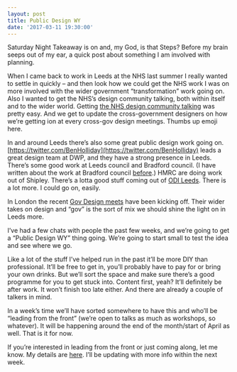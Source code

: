 ```yaml
---
layout: post
title: Public Design WY
date: '2017-03-11 19:30:00'
---
```

Saturday Night Takeaway is on and, my God, is that Steps? Before my brain seeps out of my ear, a quick post about something I am involved with planning.

When I came back to work in Leeds at the NHS last summer I really wanted to settle in quickly – and then look how we could get the NHS work I was on more involved with the wider government “transformation” work going on. Also I wanted to get the NHS’s design community talking, both within itself and to the wider world. Getting [the NHS design community talking](http://www.ermlikeyeah.com/getting-people-together/) was pretty easy. And we get to update the cross-government designers on how we’re getting ion at every cross-gov design meetings. Thumbs up emoji here.

In and around Leeds there’s also some great public design work going on. [https://twitter.com/BenHolliday](https://twitter.com/BenHolliday) leads a great design team at DWP, and they have a strong presence in Leeds. There’s some good work at Leeds council and Bradford council. (I have written about the work at Bradford council [before](http://www.ermlikeyeah.com/bradford-gov-uk/).) HMRC are doing work out of Shipley. There’s a lotta good stuff coming out of [ODI Leeds](http://odileeds.org). There is a lot more. I could go on, easily.

In London the recent [Gov Design meets](https://twitter.com/gov_design) have been kicking off. Their wider takes on design and “gov” is the sort of mix we should shine the light on in Leeds more.

I’ve had a few chats with people the past few weeks, and we’re going to get a “Public Design WY” thing going. We’re going to start small to test the idea and see where we go.

Like a lot of the stuff I’ve helped run in the past it’ll be more DIY than professional. It’ll be free to get in, you’ll probably have to pay for or bring your own drinks.  But we’ll sort the space and make sure there’s a good programme for you to get stuck into. Content first, yeah? It’ll definitely be after work. It won’t finish too late either. And there are already a couple of talkers in mind.

In a week’s time we’ll have sorted somewhere to have this and who’ll be “leading from the front” (we’re open to talks as much as workshops, so whatever). It will be happening around the end of the month/start of April as well. That is it for now.

If you’re interested in leading from the front or just coming along, let me know. My details are [here](/contact). I’ll be updating with more info within the next week.
